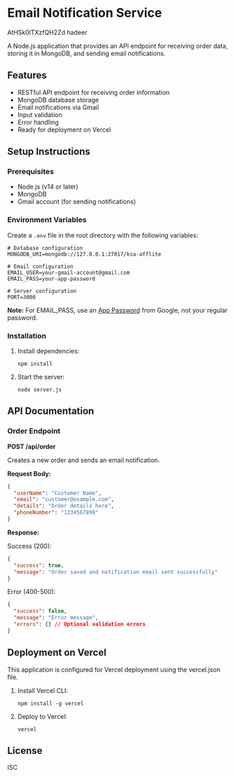 # Email Notification Service

AtHSk0lTXzfQH2Zd
hadeer

A Node.js application that provides an API endpoint for receiving order data, storing it in MongoDB, and sending email notifications.

## Features

- RESTful API endpoint for receiving order information
- MongoDB database storage
- Email notifications via Gmail
- Input validation
- Error handling
- Ready for deployment on Vercel

## Setup Instructions

### Prerequisites

- Node.js (v14 or later)
- MongoDB
- Gmail account (for sending notifications)

### Environment Variables

Create a `.env` file in the root directory with the following variables:

```
# Database configuration
MONGODB_URI=mongodb://127.0.0.1:27017/ksa-afflite

# Email configuration
EMAIL_USER=your-gmail-account@gmail.com
EMAIL_PASS=your-app-password

# Server configuration
PORT=3000
```

**Note:** For EMAIL_PASS, use an [App Password](https://support.google.com/accounts/answer/185833) from Google, not your regular password.

### Installation

1. Install dependencies:

   ```
   npm install
   ```

2. Start the server:

   ```
   node server.js
   ```

## API Documentation

### Order Endpoint

**POST /api/order**

Creates a new order and sends an email notification.

**Request Body:**

```json
{
  "userName": "Customer Name",
  "email": "customer@example.com",
  "details": "Order details here",
  "phoneNumber": "1234567890"
}
```

**Response:**

Success (200):

```json
{
  "success": true,
  "message": "Order saved and notification email sent successfully"
}
```

Error (400-500):

```json
{
  "success": false,
  "message": "Error message",
  "errors": {} // Optional validation errors
}
```

## Deployment on Vercel

This application is configured for Vercel deployment using the vercel.json file.

1. Install Vercel CLI:

   ```
   npm install -g vercel
   ```

2. Deploy to Vercel:

   ```
   vercel
   ```

## License

ISC
